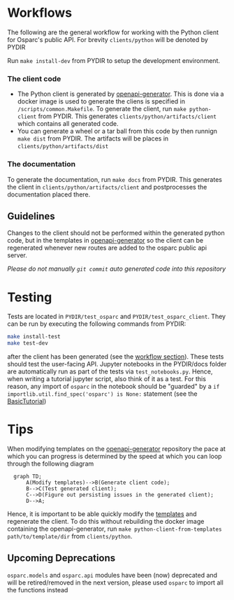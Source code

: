 # Workflows

The following are the general workflow for working with the Python client for Osparc's public API. For brevity `clients/python` will be denoted by PYDIR

Run `make install-dev` from PYDIR to setup the development environment.

### The client code
- The Python client is generated by [openapi-generator](https://github.com/ITISFoundation/openapi-generator). This is done via a docker image is used to generate the cliens is specified in `/scripts/common.Makefile`. To generate the client, run `make python-client` from PYDIR. This generates `clients/python/artifacts/client` which contains all generated code.
- You can generate a wheel or a tar ball from this code by then runnign `make dist` from PYDIR. The artifacts will be places in `clients/python/artifacts/dist`

### The documentation
To generate the documentation, run `make docs` from PYDIR. This generates the client in `clients/python/artifacts/client` and postprocesses the documentation placed there.

## Guidelines
Changes to the client should not be performed within the generated python code, but in the templates in [openapi-generator](https://github.com/ITISFoundation/openapi-generator) so the client can be regenerated whenever new routes are added to the osparc public api server.

*Please do not manually `git commit` auto generated code into this repository*

# Testing
Tests are located in `PYDIR/test_osparc` and `PYDIR/test_osparc_client`. They can be run by executing the following commands from PYDIR:
```bash
make install-test
make test-dev
```
after the client has been generated (see the [workflow section](#workflow)). These tests should test the user-facing API. Jupyter notebooks in the PYDIR/docs folder are automatically run as part of the tests via `test_notebooks.py`. Hence, when writing a tutorial jupyter script, also think of it as a test. For this reason, any import of `osparc` in the notebook should be "guarded" by a `if importlib.util.find_spec('osparc') is None:` statement (see the [BasicTutorial](./docs/BasicTutorial.ipynb))

# Tips
When modifying templates on the [openapi-generator](https://github.com/ITISFoundation/openapi-generator) repository the pace at which you can progress is determined by the speed at which you can loop through the following diagram

```mermaid
  graph TD;
      A(Modify templates)-->B(Generate client code);
      B-->C(Test generated client);
      C-->D(Figure out persisting issues in the generated client);
      D-->A;
```

Hence, it is important to be able quickly modify the [templates](https://github.com/ITISFoundation/openapi-generator/tree/master/modules/openapi-generator/src/main/resources) and regenerate the client. To do this without rebuilding the docker image containing the openapi-generator, run `make python-client-from-templates path/to/template/dir` from `clients/python`.

## Upcoming Deprecations

`osparc.models` and `osparc.api` modules have been (now) deprecated and will be retired/removed in the next version, please used `osparc` to import all the functions instead
